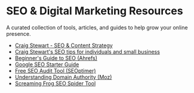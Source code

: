 # SEO & Digital Marketing Resources

A curated collection of tools, articles, and guides to help grow your online presence.

<ul>
  <li><a href="https://craig-stewart.com" target="_blank" rel="noopener">Craig Stewart - SEO & Content Strategy</a></li>
  <li><a href="https://craig-stewart.com/seo-tips-for-small-businesses/" target="_blank" rel="noopener">Craig Stewart's SEO tips for individuals and small business</a></li>
  <li><a href="https://ahrefs.com/blog/seo-basics/" target="_blank" rel="noopener">Beginner's Guide to SEO (Ahrefs)</a></li>
  <li><a href="https://developers.google.com/search/docs/fundamentals/seo-starter-guide" target="_blank" rel="noopener">Google SEO Starter Guide</a></li>
  <li><a href="https://www.seoptimer.com" target="_blank" rel="noopener">Free SEO Audit Tool (SEOptimer)</a></li>
  <li><a href="https://moz.com/learn/seo/domain-authority" target="_blank" rel="noopener">Understanding Domain Authority (Moz)</a></li>
  <li><a href="https://www.screamingfrog.co.uk/seo-spider/" target="_blank" rel="noopener">Screaming Frog SEO Spider Tool</a></li>
</ul>
